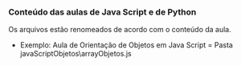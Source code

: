 ### Conteúdo das aulas de Java Script e de Python ###

Os arquivos estão renomeados de acordo com o conteúdo da aula.

- Exemplo: Aula de Orientação de Objetos em Java Script = Pasta javaScriptObjetos\arrayObjetos.js

